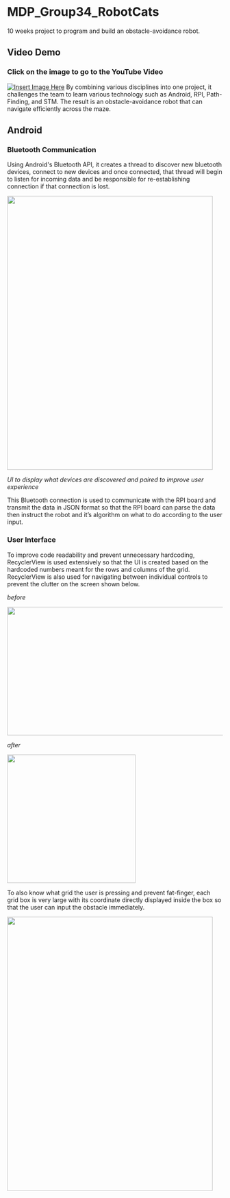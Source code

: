 # MDP_Group34_RobotCats
10 weeks project to program and build an obstacle-avoidance robot. 

## Video Demo
### Click on the image to go to the YouTube Video
[![Insert Image Here](https://user-images.githubusercontent.com/13762085/204751905-fe43fe3a-0187-4634-9951-2607428af7c1.png)](https://youtu.be/fcFpHun6Xqw)
By combining various disciplines into one project, it challenges the team to learn various technology such as Android, RPI, Path-Finding, and STM.
The result is an obstacle-avoidance robot that can navigate efficiently across the maze.

## Android
### Bluetooth Communication
Using Android's Bluetooth API, it creates a thread to discover new bluetooth devices, connect to new devices and once connected, that thread will begin to listen for incoming data and be responsible for re-establishing connection if that connection is lost.

<img src='https://user-images.githubusercontent.com/13762085/204764721-0141a9c3-e2c6-4550-b249-a1c1208147b7.png' width=480 height=640/>

*UI to display what devices are discovered and paired to improve user experience*

This Bluetooth connection is used to communicate with the RPI board and transmit the data in JSON format so that the RPI board can parse the data then instruct the robot and it’s algorithm on what to do according to the user input.

### User Interface
To improve code readability and prevent unnecessary hardcoding, RecyclerView is used extensively so that the UI is created based on the hardcoded numbers meant for the rows and columns of the grid. RecyclerView is also used for navigating between individual controls to prevent the clutter on the screen shown below.

*before*

<img src='https://user-images.githubusercontent.com/13762085/204767314-d51f97ab-02ec-45f8-834e-1729d82bc91c.png' width=800 height=300/>

*after*

<img src='https://user-images.githubusercontent.com/13762085/204766931-1968407f-8e79-4b06-9ef8-06291df41d07.png' width=300 height=300/>

To also know what grid the user is pressing and prevent fat-finger, each grid box is very large with its coordinate directly displayed inside the box so that the user can input the obstacle immediately.

<img src='https://user-images.githubusercontent.com/13762085/204766697-d6cb4a46-12cb-47e7-be62-1a2fa8605774.png' width=480 height=640/>
